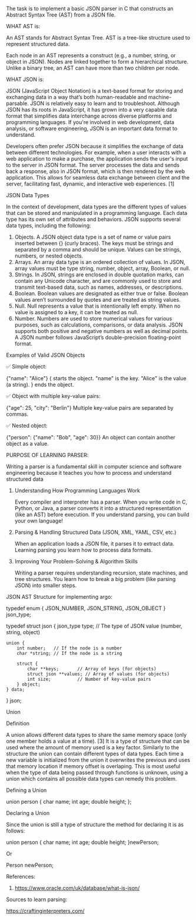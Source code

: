 The task is to implement a basic JSON parser in C that constructs an Abstract Syntax Tree (AST) from a JSON file.

WHAT AST is:

An AST stands for Abstract Syntax Tree. AST is a tree-like structure used to represent structured data.

Each node in an AST represents a construct (e.g., a number, string, or object in JSON). Nodes are linked together to form a hierarchical structure. Unlike a binary tree, an AST can have more than two children per node.

WHAT JSON is:

JSON (JavaScript Object Notation) is a text-based format for storing and exchanging data in a way that’s both human-readable and machine-parsable. JSON is relatively easy to learn and to troubleshoot. Although JSON has its roots in JavaScript, it has grown into a very capable data format that simplifies data interchange across diverse platforms and programming languages. If you're involved in web development, data analysis, or software engineering, JSON is an important data format to understand.

Developers often prefer JSON because it simplifies the exchange of data between different technologies. For example, when a user interacts with a web application to make a purchase, the application sends the user's input to the server in JSON format. The server processes the data and sends back a response, also in JSON format, which is then rendered by the web application. This allows for seamless data exchange between client and the server, facilitating fast, dynamic, and interactive web experiences. [1]

JSON Data Types

In the context of development, data types are the different types of values that can be stored and manipulated in a programming language. Each data type has its own set of attributes and behaviors. JSON supports several data types, including the following:

   1. Objects. A JSON object data type is a set of name or value pairs inserted between {} (curly braces). The keys must be strings and separated by a comma and should be unique. Values can be strings, numbers, or nested objects.
   2. Arrays. An array data type is an ordered collection of values. In JSON, array values must be type string, number, object, array, Boolean, or null.
   3. Strings. In JSON, strings are enclosed in double quotation marks, can contain any Unicode character, and are commonly used to store and transmit text-based data, such as names, addresses, or descriptions.
   4. Boolean. Boolean values are designated as either true or false. Boolean values aren’t surrounded by quotes and are treated as string values.
   5. Null. Null represents a value that is intentionally left empty. When no value is assigned to a key, it can be treated as null.
   6. Number. Numbers are used to store numerical values for various purposes, such as calculations, comparisons, or data analysis. JSON supports both positive and negative numbers as well as decimal points. A JSON number follows JavaScript’s double-precision floating-point format.

Examples of Valid JSON Objects

✅ Simple object:

{"name": "Alice"}
    { starts the object.
    "name" is the key.
    "Alice" is the value (a string).
    } ends the object.

✅ Object with multiple key-value pairs:

{"age": 25, "city": "Berlin"}
    Multiple key-value pairs are separated by commas.

✅ Nested object:

{"person": {"name": "Bob", "age": 30}}
    An object can contain another object as a value.

PURPOSE OF LEARNING PARSER:

Writing a parser is a fundamental skill in computer science and software engineering because it teaches you how to process and understand structured data

1. Understanding How Programming Languages Work

    Every compiler and interpreter has a parser. When you write code in C, Python, or Java, a parser converts it into a structured representation (like an AST) before execution. If you understand parsing, you can build your own language!

2. Parsing & Handling Structured Data (JSON, XML, YAML, CSV, etc.)

   When an application loads a JSON file, it parses it to extract data. Learning parsing you learn how to process data formats. 

3. Improving Your Problem-Solving & Algorithm Skills

    Writing a parser requires understanding recursion, state machines, and tree structures. You learn how to break a big problem (like parsing JSON) into smaller steps.

JSON AST Structure for implementing argo:

typedef enum {
    JSON_NUMBER,
    JSON_STRING,
    JSON_OBJECT
} json_type;

typedef struct json {
    json_type type;   // The type of JSON value (number, string, object)

    union {
        int number;   // If the node is a number
        char *string; // If the node is a string

        struct {
            char **keys;       // Array of keys (for objects)
            struct json **values; // Array of values (for objects)
            int size;          // Number of key-value pairs
        } object;
    } data;

} json;

Union

Definition

A union allows different data types to share the same memory space (only one member holds a value at a time). [3] It is a type of structure that can be used where the amount of memory used is a key factor. Similarly to the structure the union can contain different types of data types. Each time a new variable is initialized from the union it overwrites the previous and uses that memory location if memory offset is overlaping. This is most useful when the type of data being passed through functions is unknown, using a union which contains all possible data types can remedy this problem.

Defining a Union

union person {
char name;
int age;
double height;
};

Declaring a Union

Since the union is still a type of structure the method for declaring it is as follows:

union person {
char name;
int age;
double height;
}newPerson;

Or

Person newPerson;



References:

1. https://www.oracle.com/uk/database/what-is-json/

Sources to learn parsing:

https://craftinginterpreters.com/



